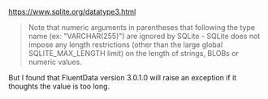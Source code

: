https://www.sqlite.org/datatype3.html
> Note that numeric arguments in parentheses that following the type name (ex: "VARCHAR(255)") are ignored by SQLite - SQLite does not impose any length restrictions (other than the large global SQLITE_MAX_LENGTH limit) on the length of strings, BLOBs or numeric values.

But I found that FluentData version 3.0.1.0 will raise an exception if it thoughts the value is too long.
